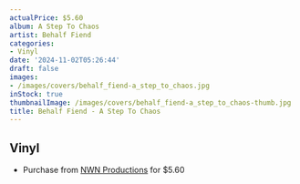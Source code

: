 ```yaml
---
actualPrice: $5.60
album: A Step To Chaos
artist: Behalf Fiend
categories:
- Vinyl
date: '2024-11-02T05:26:44'
draft: false
images:
- /images/covers/behalf_fiend-a_step_to_chaos.jpg
inStock: true
thumbnailImage: /images/covers/behalf_fiend-a_step_to_chaos-thumb.jpg
title: Behalf Fiend - A Step To Chaos
---
```


## Vinyl
* Purchase from [NWN Productions](http://shop.nwnprod.com/index.php?route=product/product&path=76&product_id=9389&sort=pd.name&order=ASC) for $5.60
